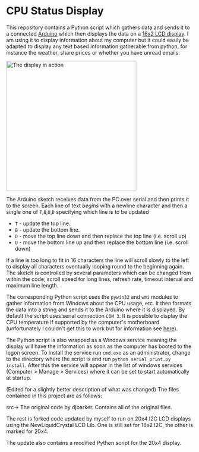 CPU Status Display
==================

This repository contains a Python script which gathers data and sends it to a connected [Arduino](http://arduino.cc/en/Main/arduinoBoardUno) which then displays the data on a [16x2 LCD display](https://www.sparkfun.com/products/709). I am using it to display information about my computer but it could easily be adapted to display any text based information gatherable from python, for instance the weather, share prices or whether you have unread emails.

<img src="example.jpg" alt="The display in action" width=350/>

The Arduino sketch receives data from the PC over serial and then prints it to the screen. Each line of text *begins* with a newline character and then a single one of `T`,`B`,`U`,`D` specifying which line is to be updated
 * `T` - update the top line.
 * `B` - update the bottom line.
 * `D` - move the top line down and then replace the top line (i.e. scroll up)
 * `U` - move the bottom line up and then replace the bottom line (i.e. scroll down)
 
If a line is too long to fit in 16 characters the line will scroll slowly to the left to display all characters eventually looping round to the beginning again. The sketch is controlled by several parameters which can be changed from within the code; scroll speed for long lines, refresh rate, timeout interval and maximum line length.
 
The corresponding Python script uses the `pywin32` and `wmi` modules to gather information from Windows about the CPU usage, etc. It then formats the data into a string and sends it to the Arduino where it is displayed. By default the script uses serial connection `COM 3`. It is possible to display the CPU temperature if supported by the computer's motherboard (unfortunately I couldn't get this to work but for information see [here](http://stackoverflow.com/questions/10776802/which-python-module-is-used-to-read-cpu-temperature-and-processor-fan-speed-in-w)).
 
The Python script is also wrapped as a Windows service meaning the display will have the information as soon as the computer has booted to the logon screen. To install the service run `cmd.exe` as an administrator, change to the directory where the script is and run `python serial_print.py install`. After this the service will appear in the list of windows services (Computer > Manage > Services) where it can be set to start automatically at startup.

(Edited for a slightly better description of what was changed)
The files contained in this project are as follows:

src-> The original code by djbarker. Contains all of the original files.

The rest is forked code updated by myself to run on 20x4 I2C LCD displays using the NewLiquidCrystal LCD Lib.
	   One is still set for 16x2 I2C, the other is marked for 20x4.

The update also contains a modified Python script for the 20x4 display.
